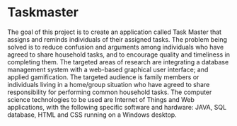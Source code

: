 # Taskmaster
The goal of this project is to create an application called Task Master that assigns and reminds individuals of their assigned tasks. The problem being solved is to reduce confusion and arguments among individuals who have agreed to share household tasks, and to encourage quality and timeliness in completing them. The targeted areas of research are integrating a database management system with a web-based graphical user interface; and applied gamification. The targeted audience is family members or individuals living in a home/group situation who have agreed to share responsibility for performing common household tasks. The computer science technologies to be used are Internet of Things and Web applications, with the following specific software and hardware: JAVA, SQL database, HTML and CSS running on a Windows desktop.
